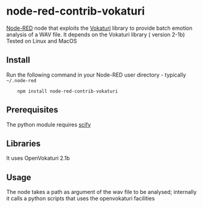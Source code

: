 node-red-contrib-vokaturi
==============================
<a href="http://nodered.org" target="_new">Node-RED</a> node that exploits the <a href="http://nodered.org" target="_new">Vokaturi</a> library to provide batch emotion analysis of a WAV file.
It depends on the Vokaturi library ( version 2-1b)
Tested on Linux and MacOS

Install
-------
Run the following command in your Node-RED user directory - typically `~/.node-red`

        npm install node-red-contrib-vokaturi

Prerequisites
------------
The python module requires <a href="https://www.scipy.org/install.html">scify</a>

Libraries
------------
It uses OpenVokaturi 2.1b

Usage
-----
The node takes a path as argument of the wav file to be analysed; internally it calls a python scripts that uses the openvokaturi facilities
